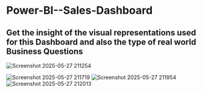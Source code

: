 # Power-BI--Sales-Dashboard
## Get the insight of the visual representations used for this Dashboard and also the type of real world Business Questions
![Screenshot 2025-05-27 211254](https://github.com/user-attachments/assets/e41412df-f6c0-4c92-9b77-94a896a5e01a)

![Screenshot 2025-05-27 211719](https://github.com/user-attachments/assets/21898bf0-3937-46d6-9b10-fdebe0475b0c)
![Screenshot 2025-05-27 211954](https://github.com/user-attachments/assets/00c14524-c4c4-4eef-a517-cbbaa49b908d)
![Screenshot 2025-05-27 212013](https://github.com/user-attachments/assets/e25b1116-3686-4423-a782-e7dc7f4e3af4)

